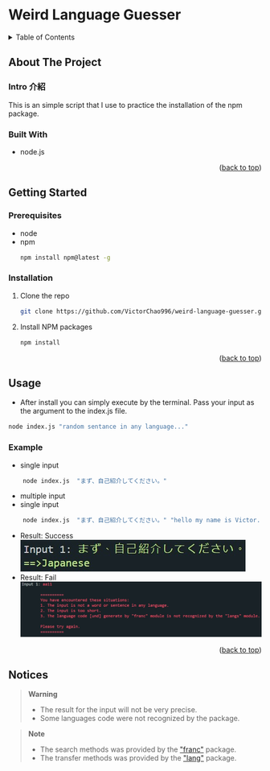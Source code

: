 # Weird Language Guesser
<a name="readme-top"></a>

<!-- TABLE OF CONTENTS -->
<details>
  <summary>Table of Contents</summary>
  <ol>
    <li>
      <a href="#about-the-project">About The Project</a>
      <ul>
        <li><a href="#built-with">Built With</a></li>
      </ul>
    </li>
    <li>
      <a href="#getting-started">Getting Started</a>
      <ul>
        <li><a href="#prerequisites">Prerequisites</a></li>
        <li><a href="#installation">Installation</a></li>
      </ul>
    </li>
    <li><a href="#usage">Usage</a></li>

  </ol>
</details>



<!-- ABOUT THE PROJECT -->
## About The Project

### Intro 介紹
This is an simple script that I use to practice the installation of the npm package.


### Built With
- node.js

<p align="right">(<a href="#readme-top">back to top</a>)</p>

<!-- GETTING STARTED -->
## Getting Started

### Prerequisites
* node
* npm
  ```sh
  npm install npm@latest -g
  ```

### Installation

1. Clone the repo
   ```sh
   git clone https://github.com/VictorChao996/weird-language-guesser.git
   ```
2. Install NPM packages
   ```sh
   npm install
   ```


<p align="right">(<a href="#readme-top">back to top</a>)</p>



<!-- USAGE EXAMPLES -->
## Usage
- After install you can simply execute by the terminal. Pass your input as the argument to the index.js file.
```sh
node index.js "random sentance in any language..."
```

### Example
- single input
```sh
    node index.js  "まず、自己紹介してください。"
```
- multiple input
- single input
```sh
    node index.js  "まず、自己紹介してください。" "hello my name is Victor..."
```
- Result: Success
![result](result.jpg)
- Result: Fail
![fail](fail.jpg)



<p align="right">(<a href="#readme-top">back to top</a>)</p>

## Notices
> **Warning**
> - The result for the input will not be very precise.
> - Some languages code were not recognized by the package.

> **Note**
> - The search methods was provided by the ["franc"](https://github.com/wooorm/franc) package.
> - The transfer methods was provided by the ["lang"](https://github.com/adlawson/nodejs-langs) package. 











